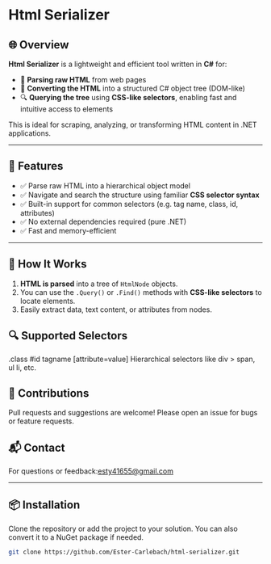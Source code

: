 # Html Serializer

## 🌐 Overview

**Html Serializer** is a lightweight and efficient tool written in **C#** for:

- 🔄 **Parsing raw HTML** from web pages
- 🌳 **Converting the HTML** into a structured C# object tree (DOM-like)
- 🔍 **Querying the tree** using **CSS-like selectors**, enabling fast and intuitive access to elements

This is ideal for scraping, analyzing, or transforming HTML content in .NET applications.

---

## 🚀 Features

- ✅ Parse raw HTML into a hierarchical object model
- ✅ Navigate and search the structure using familiar **CSS selector syntax**
- ✅ Built-in support for common selectors (e.g. tag name, class, id, attributes)
- ✅ No external dependencies required (pure .NET)
- ✅ Fast and memory-efficient

---

## 🧱 How It Works

1. **HTML is parsed** into a tree of `HtmlNode` objects.
2. You can use the `.Query()` or `.Find()` methods with **CSS-like selectors** to locate elements.
3. Easily extract data, text content, or attributes from nodes.
## 🔍 Supported Selectors
.class
#id
tagname
[attribute=value]
Hierarchical selectors like div > span, ul li, etc.

## 🤝 Contributions
Pull requests and suggestions are welcome! Please open an issue for bugs or feature requests.
## 📬 Contact
For questions or feedback:esty41655@gmail.com

---

## 📦 Installation

Clone the repository or add the project to your solution. You can also convert it to a NuGet package if needed.
```bash
git clone https://github.com/Ester-Carlebach/html-serializer.git
